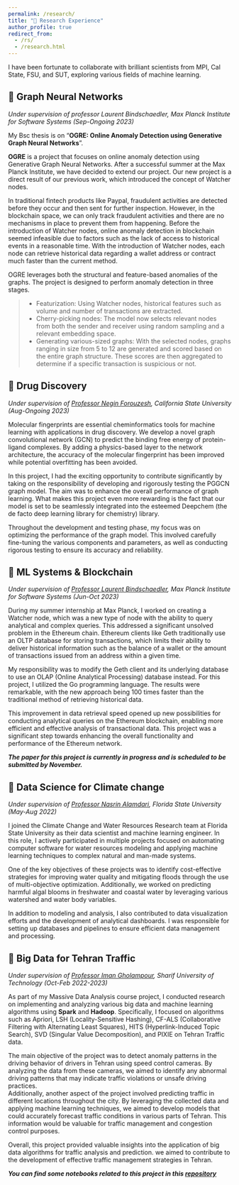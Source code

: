 ```yaml
---
permalink: /research/
title: "📰 Research Experience"
author_profile: true
redirect_from: 
  - /rs/
  - /research.html
---
```


I have been fortunate to collaborate with brilliant scientists from MPI, Cal State, FSU, and SUT, exploring various fields of machine learning.  
 

👹 Graph Neural Networks
------
_Under supervision of professor Laurent Bindschaedler, Max Planck Institute for Software Systems (Sep-Ongoing 2023)_  

My Bsc thesis is on “__OGRE: Online Anomaly Detection using Generative Graph Neural Networks__”.  

__OGRE__ is a project that focuses on online anomaly detection using Generative Graph Neural Networks. After a successful summer at the Max Planck Institute, we have decided to extend our project. Our new project is a direct result of our previous work, which introduced the concept of Watcher nodes.  

In traditional fintech products like Paypal, fraudulent activities are detected before they occur and then sent for further inspection. However, in the blockchain space, we can only track fraudulent activities and there are no mechanisms in place to prevent them from happening. Before the introduction of Watcher nodes, online anomaly detection in blockchain seemed infeasible due to factors such as the lack of access to historical events in a reasonable time. With the introduction of Watcher nodes, each node can retrieve historical data regarding a wallet address or contract much faster than the current method.  

OGRE leverages both the structural and feature-based anomalies of the graphs. The project is designed to perform anomaly detection in three stages.  

> - Featurization: Using Watcher nodes, historical features such as volume and number of transactions are extracted.
> - Cherry-picking nodes: The model now selects relevant nodes from both the sender and receiver using random sampling and a relevant embedding space.
> - Generating various-sized graphs: With the selected nodes, graphs ranging in size from 5 to 12 are generated and scored based on the entire graph structure. These scores are then aggregated to determine if a specific transaction is suspicious or not.  

💊 Drug Discovery
------
_Under supervision of [Professor Negin Forouzesh](https://www.calstatela.edu/faculty/negin-forouzesh), California State University (Aug-Ongoing 2023)_  

Molecular fingerprints are essential cheminformatics tools for machine learning with applications in drug discovery. We develop a novel graph convolutional network (GCN) to predict the binding free energy of protein-ligand complexes. By adding a physics-based layer to the network architecture, the accuracy of the molecular fingerprint has been improved while potential overfitting has been avoided.  

In this project, I had the exciting opportunity to contribute significantly by taking on the responsibility of developing and rigorously testing the PGGCN graph model. The aim was to enhance the overall performance of graph learning. What makes this project even more rewarding is the fact that our model is set to be seamlessly integrated into the esteemed Deepchem (the de facto deep learning library for chemistry) library.  

Throughout the development and testing phase, my focus was on optimizing the performance of the graph model. This involved carefully fine-tuning the various components and parameters, as well as conducting rigorous testing to ensure its accuracy and reliability.  

📇 ML Systems & Blockchain
------
_Under supervision of [Professor Laurent Bindschaedler](https://binds.ch/), Max Planck Institute for Software Systems (Jun-Oct 2023)_  

During my summer internship at Max Planck, I worked on creating a Watcher node, which was a new type of node with the ability to query analytical and complex queries. This addressed a significant unsolved problem in the Ethereum chain. Ethereum clients like Geth traditionally use an OLTP database for storing transactions, which limits their ability to deliver historical information such as the balance of a wallet or the amount of transactions issued from an address within a given time.  

My responsibility was to modify the Geth client and its underlying database to use an OLAP (Online Analytical Processing) database instead. For this project, I utilized the Go programming language. The results were remarkable, with the new approach being 100 times faster than the traditional method of retrieving historical data.  

This improvement in data retrieval speed opened up new possibilities for conducting analytical queries on the Ethereum blockchain, enabling more efficient and effective analysis of transactional data. This project was a significant step towards enhancing the overall functionality and performance of the Ethereum network.

***The paper for this project is currently in progress and is scheduled to be submitted by November.***  

🌊 Data Science for Climate change
------
_Under supervision of [Professor Nasrin Alamdari](https://www.nasrinalamdari.com/), Florida State University (May-Aug 2022)_  

I joined the Climate Change and Water Resources Research team at Florida State University as their data scientist and machine learning engineer. In this role, I actively participated in multiple projects focused on automating computer software for water resources modeling and applying machine learning techniques to complex natural and man-made systems.  

One of the key objectives of these projects was to identify cost-effective strategies for improving water quality and mitigating floods through the use of multi-objective optimization. Additionally, we worked on predicting harmful algal blooms in freshwater and coastal water by leveraging various watershed and water body variables.  

In addition to modeling and analysis, I also contributed to data visualization efforts and the development of analytical dashboards. I was responsible for setting up databases and pipelines to ensure efficient data management and processing.  

🚦 Big Data for Tehran Traffic
------
_Under supervision of [Professor Iman Gholampour](http://sina.sharif.ir/~imangh/index.html), Sharif University of Technology (Oct-Feb 2022-2023)_  

As part of my Massive Data Analysis course project, I conducted research on implementing and analyzing various big data and machine learning algorithms using __Spark__ and __Hadoop__. Specifically, I focused on algorithms such as Apriori, LSH (Locality-Sensitive Hashing), CF-ALS (Collaborative Filtering with Alternating Least Squares), HITS (Hyperlink-Induced Topic Search), SVD (Singular Value Decomposition), and PIXIE on Tehran Traffic data.  

The main objective of the project was to detect anomaly patterns in the driving behavior of drivers in Tehran using speed control cameras. By analyzing the data from these cameras, we aimed to identify any abnormal driving patterns that may indicate traffic violations or unsafe driving practices.  
Additionally, another aspect of the project involved predicting traffic in different locations throughout the city. By leveraging the collected data and applying machine learning techniques, we aimed to develop models that could accurately forecast traffic conditions in various parts of Tehran. This information would be valuable for traffic management and congestion control purposes.  

Overall, this project provided valuable insights into the application of big data algorithms for traffic analysis and prediction. we aimed to contribute to the development of effective traffic management strategies in Tehran.  

***You can find some notebooks related to this project in this [repository](http://sina.sharif.ir/~imangh/index.html)***  
